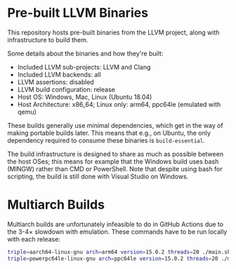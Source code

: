 # Pre-built LLVM Binaries

This repository hosts pre-built binaries from the LLVM project, along
with infrastructure to build them.

Some details about the binaries and how they're built:

  * Included LLVM sub-projects: LLVM and Clang
  * Included LLVM backends: all
  * LLVM assertions: disabled
  * LLVM build configuration: release
  * Host OS: Windows, Mac, Linux (Ubuntu 18.04)
  * Host Architecture: x86_64; Linux only: arm64, ppc64le (emulated with qemu)

These builds generally use minimal dependencies, which get in the way
of making portable builds later. This means that e.g., on Ubuntu, the
only dependency required to consume these binaries is
`build-essential`.

The build infrastructure is designed to share as much as possible
between the host OSes; this means for example that the Windows build
uses bash (MINGW) rather than CMD or PowerShell. Note that despite
using bash for scripting, the build is still done with Visual Studio
on Windows.

# Multiarch Builds

Multiarch builds are unfortunately infeasible to do in GitHub Actions
due to the 3-4&times; slowdown with emulation. These commands have to
be run locally with each release:

```bash
triple=aarch64-linux-gnu arch=arm64 version=15.0.2 threads=20 ./main.sh
triple=powerpc64le-linux-gnu arch=ppc64le version=15.0.2 threads=20 ./main.sh
```
